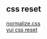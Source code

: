 ## css reset

[normalize.css](https://github.com/necolas/normalize.css) <br/>
[yui css reset](http://yui.yahooapis.com/3.18.1/build/cssreset/cssreset-min.css)
